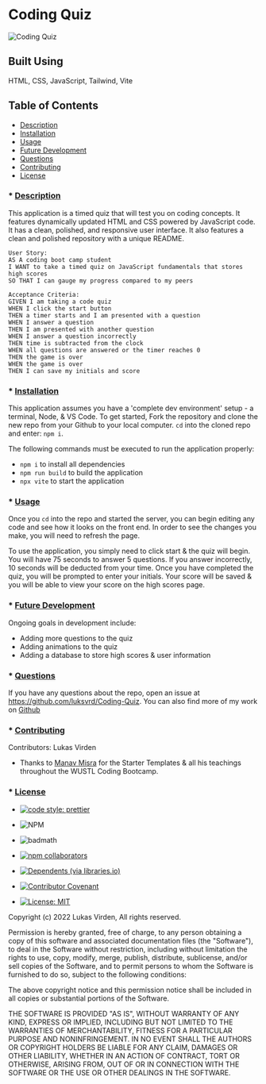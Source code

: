 # Coding Quiz
![Coding Quiz](https://github.com/luksvrd/Social-Book-Club/blob/images/quizSC.jpg)
## Built Using
HTML, CSS, JavaScript, Tailwind, Vite

## Table of Contents
- [Description](#description)
- [Installation](#installation)
- [Usage](#usage)
- [Future Development](#Future-Development)
- [Questions](#questions)
- [Contributing](#contributing)
- [License](#license)

### \* [Description](#description)

This application is a timed quiz that will test you on coding concepts. It features dynamically updated HTML and CSS powered by JavaScript code. It has a clean, polished, and responsive user interface. It also features a clean and polished repository with a unique README.

```
User Story:
AS A coding boot camp student
I WANT to take a timed quiz on JavaScript fundamentals that stores high scores
SO THAT I can gauge my progress compared to my peers

Acceptance Criteria:
GIVEN I am taking a code quiz
WHEN I click the start button
THEN a timer starts and I am presented with a question
WHEN I answer a question
THEN I am presented with another question
WHEN I answer a question incorrectly
THEN time is subtracted from the clock
WHEN all questions are answered or the timer reaches 0
THEN the game is over
WHEN the game is over
THEN I can save my initials and score

```

### \* [Installation](#installation)

This application assumes you have a 'complete dev environment' setup - a terminal, Node, & VS Code. To get started, Fork the repository and clone the new repo from your Github to your local computer. `cd` into the cloned repo and enter: `npm i`.

The following commands must be executed to run the application properly:
- `npm i` to install all dependencies
- `npm run build` to build the application
- `npx vite` to start the application

### \* [Usage](#usage)

Once you `cd` into the repo and started the server, you can begin editing any code and see how it looks on the front end. In order to see the changes you make, you will need to refresh the page.

To use the application, you simply need to click start & the quiz will begin. You will have 75 seconds to answer 5 questions. If you answer incorrectly, 10 seconds will be deducted from your time. Once you have completed the quiz, you will be prompted to enter your initials. Your score will be saved & you will be able to view your score on the high scores page.

### \* [Future Development](#Future-Development)

Ongoing goals in development include:

- Adding more questions to the quiz
- Adding animations to the quiz
- Adding a database to store high scores & user information

### \* [Questions](#questions)

If you have any questions about the repo, open an issue at https://github.com/luksvrd/Coding-Quiz. You can also find more of my work on [Github](https://github.com/luksvrd)

### \* [Contributing](#contributing)

Contributors: Lukas Virden
- Thanks to [Manav Misra](https://github.com/manavm1990/html-css-practice) for the Starter Templates & all his teachings throughout the WUSTL Coding Bootcamp.

### \* [License](#license)

- [![code style: prettier](https://img.shields.io/badge/code_style-prettier-ff69b4.svg?style=flat-square)](https://github.com/prettier/prettier)
- ![NPM](https://img.shields.io/npm/l/inquirer?style=plastic)
- ![badmath](https://img.shields.io/github/languages/top/lernantino/badmath)
- [![npm collaborators](https://img.shields.io/npm/collaborators/inquirer)](https://www.npmjs.com/package/inquirer)
- [![Dependents (via libraries.io)](https://img.shields.io/librariesio/dependents/npm/inquirer)](https://www.npmjs.com/package/inquirer)
- [![Contributor Covenant](https://img.shields.io/badge/Contributor%20Covenant-2.1-4baaaa.svg)](code_of_conduct.md)

- [![License: MIT](https://img.shields.io/badge/License-MIT-yellow.svg)](https://opensource.org/licenses/MIT)

Copyright (c) 2022 Lukas Virden, All rights reserved.

Permission is hereby granted, free of charge, to any person obtaining a copy of this software and associated documentation files (the "Software"), to deal in the Software without restriction, including without limitation the rights to use, copy, modify, merge, publish, distribute, sublicense, and/or sell copies of the Software, and to permit persons to whom the Software is furnished to do so, subject to the following conditions:

The above copyright notice and this permission notice shall be included in all copies or substantial portions of the Software.

THE SOFTWARE IS PROVIDED "AS IS", WITHOUT WARRANTY OF ANY KIND, EXPRESS OR IMPLIED, INCLUDING BUT NOT LIMITED TO THE WARRANTIES OF MERCHANTABILITY, FITNESS FOR A PARTICULAR PURPOSE AND NONINFRINGEMENT. IN NO EVENT SHALL THE AUTHORS OR COPYRIGHT HOLDERS BE LIABLE FOR ANY CLAIM, DAMAGES OR OTHER LIABILITY, WHETHER IN AN ACTION OF CONTRACT, TORT OR OTHERWISE, ARISING FROM, OUT OF OR IN CONNECTION WITH THE SOFTWARE OR THE USE OR OTHER DEALINGS IN THE SOFTWARE.

